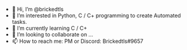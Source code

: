 - 👋 Hi, I’m @brickedtls
- 👀 I’m interested in Python, C / C+ programming to create Automated tasks.
- 🌱 I’m currently learning C / C+
- 💞️ I’m looking to collaborate on ...
- 📫 How to reach me: PM or Discord: Brickedtls#9657

<!---
brickedtls/brickedtls is a ✨ special ✨ repository because its `README.md` (this file) appears on your GitHub profile.
You can click the Preview link to take a look at your changes.
--->
